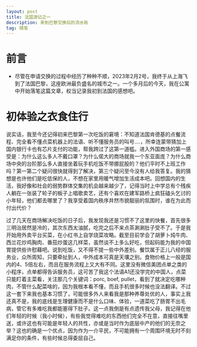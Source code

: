 ```yaml
---
layout: post
title: 法国游记之一
description: 来到巴黎交换后的流水账
tag: 随笔
---
```

# 前言
* 尽管在申请交换的过程中经历了种种不顺，2023年2月2号，我终于从上海飞到了法国巴黎，这座欧洲最负盛名的城市之一。一个多月后的今天，我在公寓中开始落笔这篇文章，权当记录我初到法国的感想吧。

# 初体验之衣食住行
说实话，我至今还记得初来巴黎第一次吃饭的窘境：不知道法国肯德基的点餐流程、完全看不懂点菜机器上的法语、听不懂服务员的叫号....，所幸连蒙带猜加上国内银行卡也有芯片支付的功能，帮我跨过了这第一道槛。进入外国商场的第一感受是：为什么这么多人不戴口罩？为什么偌大的商场就我一个东亚面庞？为什么商场中央的台阶那么多人直接坐着玩手机吃饭不带挪屁股的？他们平时不上班工作吗？第一第二个疑问很快就得到了解决，第三个疑问至今没有人给我答复。我的猜想是也许他们是吃低保的人，不想在家里用暖气增加生活成本吧。回想国内的生活，我好像和社会的弱势群体交集的机会越来越少了，记得当时上中学总有个残疾人躺在一张装了轮子的板子上唱歌卖艺，还有个喜欢在建军路桥上疯狂磕头乞讨的小年轻，他们都去哪里了？我享受着国内秩序井然市貌靓丽的氛围时，谁在为此而付出代价？


过了几天在商场解决吃饭的日子后，我发现我还是习惯不了这里的快餐，首先很多三明治居然是冷的，其次东西太油腻，吃完之后不来点茶涮涮肚子受不了。于是我开始用外卖平台买菜，在小红书上自学烧菜攻略。截至目前学会了胡萝卜炖牛肉、西兰花炒鸡胸肉、番茄炒蛋这几样菜，虽然谈不上多么好吃，但起码能为我的中国胃提供些许慰藉吧。说到吃饭，又不得不提一些中外差别。餐饮属于正儿八经的服务业，众所周知，只要牵扯到人，中外成本可真是天壤之别。食物价格上一般是国内的4、5倍左右，而且在服务流程上又大有不同。这里没有微信美团点单之类的小程序，点单都得告诉服务员，这可苦了我这个法语A1还没学完的中国人，点菜只能盯着主菜看，关注那几个关键词：porc, boef, pullet，看到了就决定吃哪种肉，不管什么配菜啥的，因为我根本看不懂，而且手机很多时候也没法翻译。不过这一套下来我也基本习惯了，可能很多外人来看我是那种养尊处优的人，事实上我还真不是，我的底线是生理健康而不是什么口味、体验，一道菜吃了肠胃不出毛病，管它有多难吃我都能塞得下肚子。这一点我倒是有点遗传我父母，我记得在他们年轻的时候（我小时候），有些我觉得难吃的东西他们完全不在意，直接往嘴里送，或许这也有可能是年轻人的共性，亦或是当时作为底层中产的他们的无奈之举？这也的确是一个优点，因为作为一介平民，不可能拥有一个周围环境无时不刻满足你的条件，有些时候总得委屈自己。
